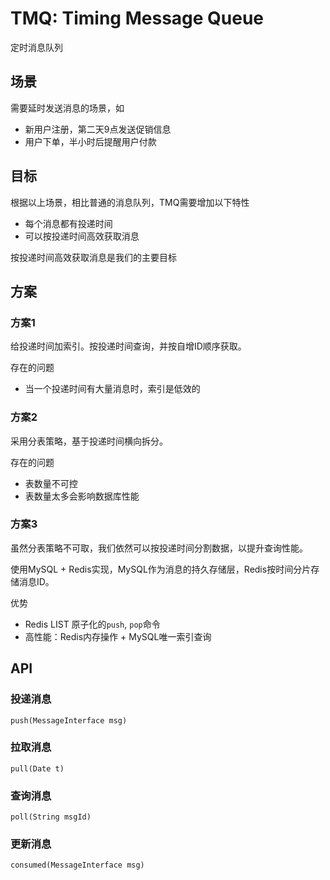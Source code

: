 
# TMQ: Timing Message Queue

定时消息队列

## 场景

需要延时发送消息的场景，如

+ 新用户注册，第二天9点发送促销信息
+ 用户下单，半小时后提醒用户付款

## 目标

根据以上场景，相比普通的消息队列，TMQ需要增加以下特性

+ 每个消息都有投递时间
+ 可以按投递时间高效获取消息

按投递时间高效获取消息是我们的主要目标

## 方案

### 方案1

给投递时间加索引。按投递时间查询，并按自增ID顺序获取。

存在的问题

+ 当一个投递时间有大量消息时，索引是低效的

### 方案2

采用分表策略，基于投递时间横向拆分。

存在的问题

+ 表数量不可控
+ 表数量太多会影响数据库性能

### 方案3

虽然分表策略不可取，我们依然可以按投递时间分割数据，以提升查询性能。

使用MySQL + Redis实现，MySQL作为消息的持久存储层，Redis按时间分片存储消息ID。

优势

- Redis LIST 原子化的``push``, ``pop``命令
- 高性能：Redis内存操作 + MySQL唯一索引查询

## API

### 投递消息

```
push(MessageInterface msg)
```

### 拉取消息
```
pull(Date t)
```

### 查询消息
```
poll(String msgId)
```

### 更新消息
```
consumed(MessageInterface msg)
```
